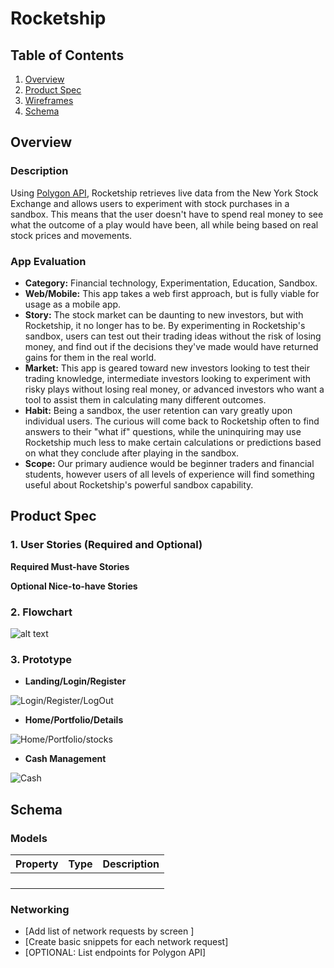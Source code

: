 # Rocketship

## Table of Contents
1. [Overview](#Overview)
1. [Product Spec](#Product-Spec)
1. [Wireframes](#Wireframes)
2. [Schema](#Schema)

## Overview
### Description
Using [Polygon API](https://polygon.io/), Rocketship retrieves live data from the New York Stock Exchange and allows users to experiment with stock purchases in a sandbox. This means that the user doesn't have to spend real money to see what the outcome of a play would have been, all while being based on real stock prices and movements.

### App Evaluation
- **Category:** Financial technology, Experimentation, Education, Sandbox.
- **Web/Mobile:** This app takes a web first approach, but is fully viable for usage as a mobile app. 
- **Story:** The stock market can be daunting to new investors, but with Rocketship, it no longer has to be. By experimenting in Rocketship's sandbox, users can test out their trading ideas without the risk of losing money, and find out if the decisions they've made would have returned gains for them in the real world.
- **Market:** This app is geared toward new investors looking to test their trading knowledge, intermediate investors looking to experiment with risky plays without losing real money, or advanced investors who want a tool to assist them in calculating many different outcomes.
- **Habit:** Being a sandbox, the user retention can vary greatly upon individual users. The curious will come back to Rocketship often to find answers to their "what if" questions, while the uninquiring may use Rocketship much less to make certain calculations or predictions based on what they conclude after playing in the sandbox.
- **Scope:** Our primary audience would be beginner traders and financial students, however users of all levels of experience will find something useful about Rocketship's powerful sandbox capability.

## Product Spec

### 1. User Stories (Required and Optional)

**Required Must-have Stories**


**Optional Nice-to-have Stories**


### 2. Flowchart
![alt text](https://github.com/rocketship-devs/rocketship/blob/main/_assets/rocketship-controlflow.jpg?raw=true)


### 3. Prototype
* **Landing/Login/Register**

![Login/Register/LogOut](https://i.imgur.com/eUqTe7K.gif)

* **Home/Portfolio/Details**

![Home/Portfolio/stocks](https://i.imgur.com/byCTzv7.gif)

* **Cash Management**

![Cash](https://i.imgur.com/wqw249e.gif)


## Schema 

### Models
| Property      | Type     | Description |
   | ------------- | -------- | ------------|
   |               |          |             |
   |               |          |             |
   |               |          |             |
   |               |          |             |

### Networking
- [Add list of network requests by screen ]
- [Create basic snippets for each network request]
- [OPTIONAL: List endpoints for Polygon API]
